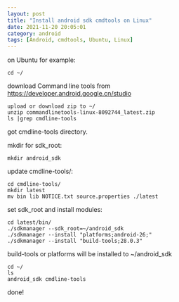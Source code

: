 ```yaml
---
layout: post
title: "Install android sdk cmdtools on Linux"
date: 2021-11-20 20:05:01
category: android
tags: [Android, cmdtools, Ubuntu, Linux]
---
```

on Ubuntu for example:
```
cd ~/
```

download Command line tools from https://developer.android.google.cn/studio
```
upload or download zip to ~/
unzip commandlinetools-linux-8092744_latest.zip
ls |grep cmdline-tools
```
got cmdline-tools directory.


mkdir for sdk_root:
```
mkdir android_sdk
```

update cmdline-tools/:
```
cd cmdline-tools/
mkdir latest
mv bin lib NOTICE.txt source.properties ./latest
```

set sdk_root and install modules:
```
cd latest/bin/
./sdkmanager --sdk_root=~/android_sdk
./sdkmanager --install "platforms;android-26;"
./sdkmanager --install "build-tools;28.0.3"
```

build-tools or platforms will be installed to ~/android_sdk
```
cd ~/
ls 
android_sdk cmdline-tools 
```

done!
